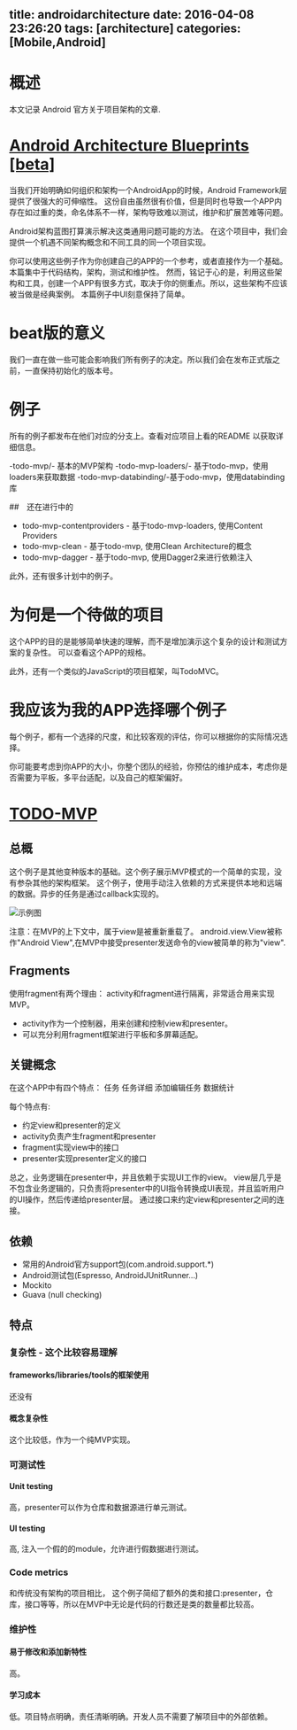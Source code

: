 # 

title: androidarchitecture
date: 2016-04-08 23:26:20
tags: [architecture]
categories: [Mobile,Android]
---

# 概述
本文记录 Android 官方关于项目架构的文章.

<!-- more -->

# [Android Architecture Blueprints [beta]](https://github.com/googlesamples/android-architecture)

当我们开始明确如何组织和架构一个AndroidApp的时候，Android Framework层提供了很强大的可伸缩性。
这份自由虽然很有价值，但是同时也导致一个APP内存在如过重的类，命名体系不一样，架构导致难以测试，维护和扩展苦难等问题。


Android架构蓝图打算演示解决这类通用问题可能的方法。
在这个项目中，我们会提供一个机遇不同架构概念和不同工具的同一个项目实现。


你可以使用这些例子作为你创建自己的APP的一个参考，或者直接作为一个基础。本篇集中于代码结构，架构，测试和维护性。
然而，铭记于心的是，利用这些架构和工具，创建一个APP有很多方式，取决于你的侧重点。所以，这些架构不应该被当做是经典案例。
本篇例子中UI刻意保持了简单。

# beat版的意义
我们一直在做一些可能会影响我们所有例子的决定。所以我们会在发布正式版之前，一直保持初始化的版本号。

# 例子
所有的例子都发布在他们对应的分支上。查看对应项目上看的README 以获取详细信息。

-todo-mvp/- 基本的MVP架构
-todo-mvp-loaders/- 基于todo-mvp，使用loaders来获取数据
-todo-mvp-databinding/-基于odo-mvp，使用databinding库

##　还在进行中的
- todo-mvp-contentproviders - 基于todo-mvp-loaders, 使用Content Providers
- todo-mvp-clean - 基于todo-mvp, 使用Clean Architecture的概念
- todo-mvp-dagger - 基于todo-mvp, 使用Dagger2来进行依赖注入

此外，还有很多计划中的例子。

# 为何是一个待做的项目
这个APP的目的是能够简单快速的理解，而不是增加演示这个复杂的设计和测试方案的复杂性。
可以查看这个APP的规格。

此外，还有一个类似的JavaScript的项目框架，叫TodoMVC。

# 我应该为我的APP选择哪个例子

每个例子，都有一个选择的尺度，和比较客观的评估，你可以根据你的实际情况选择。

你可能要考虑到你APP的大小，你整个团队的经验，你预估的维护成本，考虑你是否需要为平板，多平台适配，以及自己的框架偏好。



# [TODO-MVP](https://github.com/googlesamples/android-architecture/tree/todo-mvp/)

## 总概

这个例子是其他变种版本的基础。这个例子展示MVP模式的一个简单的实现，没有参杂其他的架构框架。
这个例子，使用手动注入依赖的方式来提供本地和远端的数据。异步的任务是通过callback实现的。

![示例图](https://github.com/googlesamples/android-architecture/wiki/images/mvp.png)

注意：在MVP的上下文中，属于view是被重新重载了。
android.view.View被称作"Android View",在MVP中接受presenter发送命令的view被简单的称为"view".

## Fragments

使用fragment有两个理由：
activity和fragment进行隔离，非常适合用来实现MVP。
- activity作为一个控制器，用来创建和控制view和presenter。
- 可以充分利用fragment框架进行平板和多屏幕适配。

## 关键概念

在这个APP中有四个特点：
任务
任务详细
添加编辑任务
数据统计

每个特点有:

- 约定view和presenter的定义
- activity负责产生fragment和presenter
- fragment实现view中的接口
- presenter实现presenter定义的接口

总之，业务逻辑在presenter中，并且依赖于实现UI工作的view。
view层几乎是不包含业务逻辑的，只负责将presenter中的UI指令转换成UI表现，并且监听用户的UI操作，然后传递给presenter层。
通过接口来约定view和presenter之间的连接。


## 依赖
- 常用的Android官方support包(com.android.support.*)
- Android测试包(Espresso, AndroidJUnitRunner…)
- Mockito
- Guava (null checking)

## 特点
### 复杂性 - 这个比较容易理解
#### frameworks/libraries/tools的框架使用

还没有

#### 概念复杂性
这个比较低，作为一个纯MVP实现。

### 可测试性
#### Unit testing

高，presenter可以作为仓库和数据源进行单元测试。

#### UI testing

高, 注入一个假的的module，允许进行假数据进行测试。

### Code metrics
和传统没有架构的项目相比，
这个例子简绍了额外的类和接口:presenter，仓库，接口等等，所以在MVP中无论是代码的行数还是类的数量都比较高。

### 维护性
#### 易于修改和添加新特性
高。
#### 学习成本
低。项目特点明确，责任清晰明确。开发人员不需要了解项目中的外部依赖。

